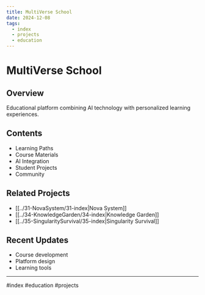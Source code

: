 ```yaml
---
title: MultiVerse School
date: 2024-12-08
tags:
  - index
  - projects
  - education
---
```


# MultiVerse School

## Overview
Educational platform combining AI technology with personalized learning experiences.

## Contents
- Learning Paths
- Course Materials
- AI Integration
- Student Projects
- Community

## Related Projects
- [[../31-NovaSystem/31-index|Nova System]]
- [[../34-KnowledgeGarden/34-index|Knowledge Garden]]
- [[../35-SingularitySurvival/35-index|Singularity Survival]]

## Recent Updates
- Course development
- Platform design
- Learning tools

---

#index #education #projects